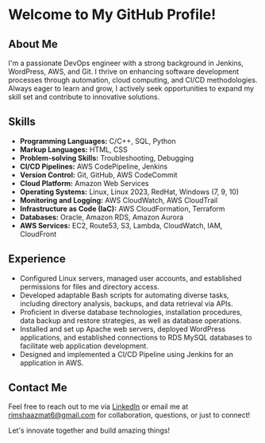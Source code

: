 # Welcome to My GitHub Profile!

## About Me
I'm a passionate DevOps engineer with a strong background in Jenkins, WordPress, AWS, and Git. I thrive on enhancing software development processes through automation, cloud computing, and CI/CD methodologies. Always eager to learn and grow, I actively seek opportunities to expand my skill set and contribute to innovative solutions.

## Skills
- **Programming Languages:** C/C++, SQL, Python
- **Markup Languages:** HTML, CSS
- **Problem-solving Skills:** Troubleshooting, Debugging
- **CI/CD Pipelines:** AWS CodePipeline, Jenkins
- **Version Control:** Git, GitHub, AWS CodeCommit
- **Cloud Platform:** Amazon Web Services
- **Operating Systems:** Linux, Linux 2023, RedHat, Windows (7, 9, 10)
- **Monitoring and Logging:** AWS CloudWatch, AWS CloudTrail
- **Infrastructure as Code (IaC):** AWS CloudFormation, Terraform
- **Databases:** Oracle, Amazon RDS, Amazon Aurora
- **AWS Services:** EC2, Route53, S3, Lambda, CloudWatch, IAM, CloudFront

## Experience
- Configured Linux servers, managed user accounts, and established permissions for files and directory access.
- Developed adaptable Bash scripts for automating diverse tasks, including directory analysis, backups, and data retrieval via APIs.
- Proficient in diverse database technologies, installation procedures, data backup and restore strategies, as well as database operations.
- Installed and set up Apache web servers, deployed WordPress applications, and established connections to RDS MySQL databases to facilitate web application development.
- Designed and implemented a CI/CD Pipeline using Jenkins for an application in AWS.

## Contact Me
Feel free to reach out to me via [LinkedIn](https://www.linkedin.com/in/rimsha-azmat-841951250/) or email me at rimshaazmat6@gmail.com for collaboration, questions, or just to connect!

Let's innovate together and build amazing things!

